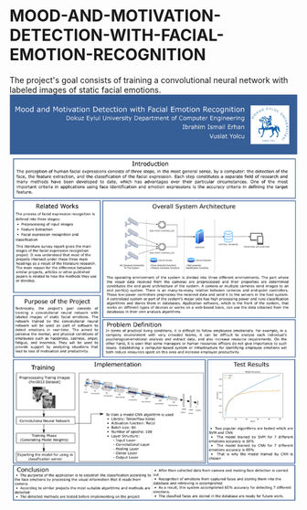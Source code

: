 # MOOD-AND-MOTIVATION-DETECTION-WITH-FACIAL-EMOTION-RECOGNITION
The project's goal consists of training a convolutional neural network with labeled images of static facial emotions. 
![Poster](https://raw.githubusercontent.com/IbrahimErhan/MOOD-AND-MOTIVATION-DETECTION-WITH-FACIAL-EMOTION-RECOGNITION/main/Poster2.png)
